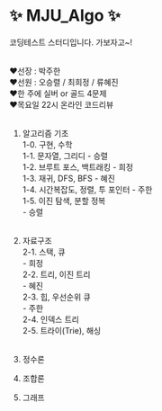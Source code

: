 # ✨ MJU_Algo ✨
코딩테스트 스터디입니다. 가보자고~!
<br> <br>

❤️선장 : 박주한 <br>
❤️선원 : 오승렬 / 최희정 / 류혜진 <br>
❤️한 주에 실버 or 골드 4문제 <br>
❤️목요일 22시 온라인 코드리뷰 <br><br>

1. 알고리즘 기초<br>
1-0. 구현, 수학<br>
1-1. 문자열, 그리디 - 승렬<br>
1-2. 브루트 포스, 백트래킹 - 희정<br>
1-3. 재귀, DFS, BFS - 혜진<br>
1-4. 시간복잡도, 정렬, 투 포인터 - 주한<br>
1-5. 이진 탐색, 분할 정복<br> - 승렬<br><br>

2. 자료구조<br>
2-1. 스택, 큐<br> - 희정<br>
2-2. 트리, 이진 트리<br> - 혜진<br>
2-3. 힙, 우선순위 큐<br> - 주한<br>
2-4. 인덱스 트리<br>
2-5. 트라이(Trie), 해싱<br><br>

3. 정수론<br>

4. 조합론<br>

5. 그래프<br>
